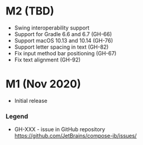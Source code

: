 # M2 (TBD)
   * Swing interoperability support
   * Support for Gradle 6.6 and 6.7 (GH-66)
   * Support macOS 10.13 and 10.14 (GH-76)
   * Support letter spacing in text (GH-82)
   * Fix input method bar positioning (GH-67)
   * Fix text alignment (GH-92)

# M1 (Nov 2020)
   * Initial release

### Legend
   * GH-XXX - issue in GitHub repository https://github.com/JetBrains/compose-jb/issues/<XXX>
